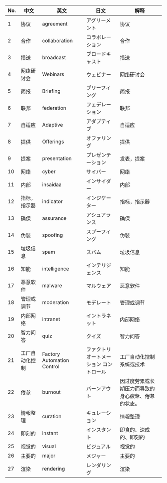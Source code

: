 | No. | 中文           | 英文                       | 日文                                     | 解释                                               |
| --- | -------------- | -------------------------- | ---------------------------------------- | -------------------------------------------------- |
| 1   | 协议           | agreement                  | アグリーメント                           | 协议                                               |
| 2   | 合作           | collaboration              | コラボレーション                         | 合作                                               |
| 3   | 播送           | broadcast                  | ブロードキャスト                         | 播送                                               |
| 4   | 网络研讨会     | Webinars                   | ウェビナー                               | 网络研讨会                                         |
| 5   | 简报           | Briefing                   | ブリーフィング                           | 简报                                               |
| 6   | 联邦           | federation                 | フェデレーション                         | 联邦                                               |
| 7   | 自适应         | Adaptive                   | アダプティブ                             | 自适应                                             |
| 8   | 提供           | Offerings                  | オファリング                             | 提供                                               |
| 9   | 提案           | presentation               | プレゼンテーション                       | 发表，提案                                         |
| 10  | 网络           | cyber                      | サイバー                                 | 网络                                               |
| 11  | 内部           | insaidaa                   | インサイダー                             | 内部                                               |
| 12  | 指标，指示器   | indicator                  | インジケーター                           | 指标，指示器                                       |
| 13  | 确保           | assurance                  | アシュアランス                           | 确保                                               |
| 14  | 伪装           | spoofing                   | スプーフィング                           | 伪装                                               |
| 15  | 垃圾信息       | spam                       | スパム                                   | 垃圾信息                                           |
| 16  | 知能           | intelligence               | インテリジェンス                         | 知能                                               |
| 17  | 恶意软件       | malware                    | マルウェア                               | 恶意软件                                           |
| 18  | 管理或调节     | moderation                 | モデレート                               | 管理或调节                                         |
| 19  | 内部网络       | intranet                   | イントラネット                           | 内部网络                                           |
| 20  | 智力问答       | quiz                       | クイズ                                   | 智力问答                                           |
| 21  | 工厂自动化控制 | Factory Automation Control | ファクトリ オートメーション コントロール | 工厂自动化控制系统或技术                           |
| 22  | 倦怠           | burnout                    | バーンアウト                             | 因过度劳累或长期压力而导致的身心疲惫、倦怠的状态。 |
| 23  | 情報整理       | curation                   | キュレーション                           | 情報整理                                           |
| 24  | 即刻的         | instant                    | インスタント                             | 即食的、速成的、即刻的                             |
| 25  | 视觉的         | visual                     | ビジュアル                               | 视觉的                                             |
| 26  | 主要的         | major                      | メジャー                                 | 主要的                                             |
| 27  | 渲染           | rendering                  | レンダリング                             | 渲染                                               |


